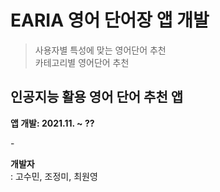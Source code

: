 # EARIA 영어 단어장 앱 개발
> 사용자별 특성에 맞는 영어단어 추천  
> 카테고리별 영어단어 추천  
  
## 인공지능 활용 영어 단어 추천 앱
**앱 개발: 2021.11. ~ ??**  
  
&#45;  
  
**개발자**  
: 고수민, 조정미, 최원영
